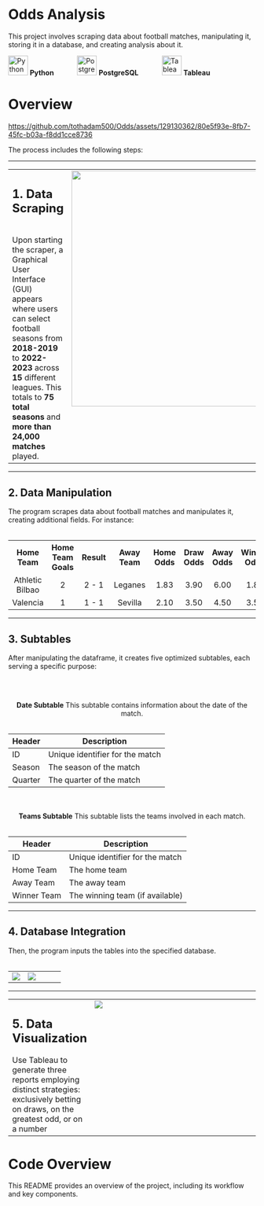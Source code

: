 # Odds Analysis
This project involves scraping data about football matches, manipulating it, storing it in a database, and creating analysis about it.
<p>
  <span style="display: inline-block; margin-right: 20px; vertical-align: middle;">
    <img width="40" src="https://github.com/tothadam500/Odds/assets/129130362/00b2b9f2-5d3d-4f94-8579-050300b1ac88.png" alt="Python Logo">
    <strong>Python</strong>
  </span>&nbsp;&nbsp;&nbsp;&nbsp;&nbsp;&nbsp;

  <span style="display: inline-block; margin-right: 20px; vertical-align: middle;">
    <img width="40" src="https://github.com/tothadam500/Odds/assets/129130362/ff68ea55-63b7-42ce-8dac-24a52bd8d15f.png" alt="PostgreSQL Logo">
    <strong>PostgreSQL</strong>
  </span>&nbsp;&nbsp;&nbsp;&nbsp;&nbsp;&nbsp;

  <span style="display: inline-block; vertical-align: middle;">
    <img width="40" src="https://github.com/tothadam500/Odds/assets/129130362/5dc5370c-3915-48ad-b574-438e64b38ad0.png" alt="Tableau Logo">
    <strong>Tableau</strong>
  </span>
</p>

# Overview

https://github.com/tothadam500/Odds/assets/129130362/80e5f93e-8fb7-45fc-b03a-f8dd1cce8736

The process includes the following steps:

---

<table>
  <tr valign="top">    
 <td><h2>1. Data Scraping</h2><br>Upon starting the scraper, a Graphical User Interface (GUI) appears where users can select football seasons from <strong>2018-2019</strong> to <strong>2022-2023</strong> across <strong>15</strong> different leagues. This totals to <strong>75 total seasons</strong> and <strong>more than 24,000 matches</strong> played.</td>
 <td width="480">
<img width="480" src="https://github.com/tothadam500/Odds/assets/129130362/b3924ac0-03f4-434d-b10b-fee1589f8629.png">
</td>
  </tr>
</table> 

---

<h2>2. Data Manipulation</h2>The program scrapes data about football matches and manipulates it, creating additional fields. For instance:<br><br>
  
 <div>
<table>
  <tr align="center">
    <th>Home Team</th>
    <th>Home Team Goals</th>
    <th>Result</th>
    <th>Away Team</th>
    <th>Home Odds</th>
    <th>Draw Odds</th>
    <th>Away Odds</th>
    <th>Winner Odds</th>
  </tr>
<tr align="center">
    <td>Athletic Bilbao</td>
    <td>2</td>
    <td>2 - 1</td>
    <td>Leganes</td>
    <td>1.83</td>
    <td>3.90</td>
    <td>6.00</td>
    <td>1.83</td>
  </tr>
<tr align="center">
    <td>Valencia</td>
    <td>1</td>
    <td>1 - 1</td>
    <td>Sevilla</td>
    <td>2.10</td>
    <td>3.50</td>
    <td>4.50</td>
    <td>3.50</td>
  </tr>
</table>
 </div>
 
---

<h2>3. Subtables</h2> After manipulating the dataframe, it creates five optimized subtables, each serving a specific purpose:

   <br><br>
   
 <div align="center">
   <div>
     <strong>Date Subtable</strong>                                  
     This subtable contains information about the date of the match.
     <br><br>

  | Header  | Description                         |
  |---------|-------------------------------------|
  | ID      | Unique identifier for the match     |
  | Season  | The season of the match             |
  | Quarter | The quarter of the match            |
   </div>
 </div>
         <br><br>
         
 <div align="center">
   <div>
     <strong>Teams Subtable</strong>
     This subtable lists the teams involved in each match.
      <br><br>
      
  | Header       | Description                         |
  |--------------|-------------------------------------|
  | ID           | Unique identifier for the match     |
  | Home Team    | The home team                       |
  | Away Team    | The away team                       |
  | Winner Team  | The winning team (if available)     |
</div>
 </div>

---
 
<h2>4. Database Integration</h2> Then, the program inputs the tables into the specified database. <br><br>

<table>
  <tr>
    <td ><img src="https://github.com/tothadam500/Odds/assets/129130362/db9b8b5d-9ebc-4bd2-a98f-7a8e44992a81"></td>
    <td width="70%"><img src="https://github.com/tothadam500/Odds/assets/129130362/9abf34fc-f503-4344-9786-2046c9887abe"></td>
  </tr>
</table>

---

<table>
  <tr valign="top">
    <td><h2>5. Data Visualization</h2> 
Use Tableau to generate three reports employing distinct strategies: exclusively betting on draws, on the greatest odd, or on a number</td>
    <td width=600 ><img src="https://github.com/tothadam500/Odds/assets/129130362/6a944316-e600-4bac-9620-76bcdc35f621.png"></td>
  </tr>
</table>

# Code Overview





This README provides an overview of the project, including its workflow and key components.
